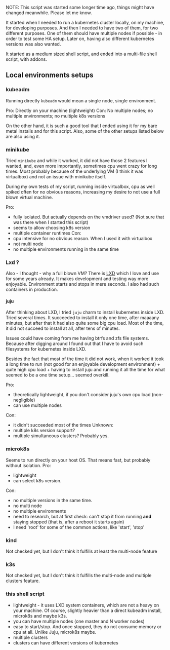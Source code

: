 NOTE: This script was started some longer time ago, things might have changed meanwhile. Please let me know.

It started when I needed to run a kubernetes cluster locally, on my machine, for developing purposes. And then I needed to have two of them, for two different purposes. 
One of them should have multiple nodes if possible - in order to test some HA setup.
Later on, having also different kubernetes versions was also wanted.


It started as a medium sized shell script, and ended into a multi-file shell script, with addons.

## Local environments setups
### kubeadm

Running directly ```kubeadm``` would mean a single node, single environment. 

Pro: Directly on your machine (lightweight)
Con: No multiple nodes; no multiple environments; no multiple k8s versions

On the other hand, it is such a good tool that I ended using it for my bare metal installs and for this script. Also, some of the other setups listed below are also using it.


### minikube
Tried ```minikube``` and while it worked, it did not have those 2 features I wanted, and, 
even more importantly, sometimes cpu went crazy for long times. Most probably because of
the underlying VM (I think it was virtualbox) and not an issue with minikube itself.

During my own tests of my script, running inside virtualbox, cpu as well spiked often for no obvious reasons, increasing my desire to not use a full blown virtual machine.

Pro:
- fully isolated. But actually depends on the vmdriver used? (Not sure that was there when I started this script)
- seems to allow choosing k8s version
- multiple container runtimes
Con: 
- cpu intensive for no obvious reason. When I used it with virtualbox
- not multi node
- no multiple environments running in the same time

### Lxd ?
Also - I thought - why a full blown VM? There is [LXD](https://linuxcontainers.org/lxd/introduction/) which I love and use for some years already. It makes development and testing way more enjoyable. Environment starts and stops in mere seconds. I also had such containers in production.

#### juju 
After thinking about LXD, I tried ```juju``` charm to install kubernetes inside LXD. Tried several times. It succeeded to install it only one time, after maaaany minutes, but after that it had also quite some big cpu load. Most of the time, it did not succeed to install at all, after tens of minutes. 

Issues could have coming from me having btrfs and zfs file systems. Because after digging around I found out that I have to avoid such filesystems for kubernetes inside LXD.

Besides the fact that most of the time it did not work, when it worked it took a long time to run (not good for an enjoyable development environment) + quite high cpu load + having to install juju and running it all the time for what seemed to be a one time setup... seemed overkill. 

Pro:
- theoretically lightweight, if you don't consider juju's own cpu load (non-negligible)
- can use multiple nodes

Con:
- it didn't succeeded most of the times
Unknown:
- multiple k8s version support?
- multiple simultaneous clusters? Probably yes.

### microk8s
Seems to run directly on your host OS. That means fast, but probably without isolation.
Pro:
- lightweight
- can select k8s version. 

Con:
- no multiple versions in the same time.
- no multi node
- no multiple environments
- need to research, but at first check: can't stop it from running **and** staying stopped (that is, after a reboot it starts again)
- I need 'root' for some of the common actions, like 'start', 'stop'

### kind
Not checked yet, but I don't think it fulfills at least the multi-node feature

### k3s
Not checked yet, but I don't think it fulfills the multi-node and multiple clusters feature.

### this shell script
- lightweight - it uses LXD system containers, which are not a heavy on your machine. Of course, slightly heavier than a direct kubeadm install, microk8s and maybe k3s.
- you can have multiple nodes (one master and N worker nodes)
- easy to start/stop. And once stopped, they do not consume memory or cpu at all. Unlike Juju, microk8s maybe.
- multiple clusters
- clusters can have different versions of kubernetes
